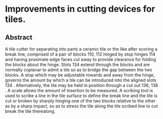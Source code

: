 # Improvements in cutting devices for tiles.

## Abstract
A tile cutter for separating into parts a ceramic tile or the like after scoring a break line, comprised of a pair of blocks 110, 112 hinged by stop hinges 114 and having proximate edge faces cut away to provide clearance for folding the blocks about the hinge. Slots 134 extend through the blocks and are normally coplanar to admit a tile so as to bridge the gap between the two blocks. A stop which may be adjustable towards and away from the hinge, governs the amount by which a tile can be introduced into the aligned slots 134 . Alternatively, the tile may be held in position through a cut out 136, 138 . A scale allows the amount of insertion to be measured. A scribing tool is used to scribe a line in the tile surface to define the break line and the tile is cut or broken by sharply hinging one of the two blocks relative to the other as by a sharp impact, so as to stress the tile along the tile scribed line to cut break the tile therealong.